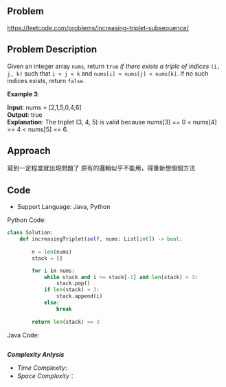 ## Problem

https://leetcode.com/problems/increasing-triplet-subsequence/

## Problem Description

Given an integer array `nums`, return `true` *if there exists a triple of indices* `(i, j, k)` such 
that `i < j < k` and `nums[i] < nums[j] < nums[k]`. If no such indices exists, return `false`.

**Example 3**:

**Input**: nums = [2,1,5,0,4,6]  <br>
**Output**: true  <br>
**Explanation**: The triplet (3, 4, 5) is valid because nums[3] == 0 < nums[4] == 4 < nums[5] == 6.


## Approach
寫到一定程度就出現問題了
原有的邏輯似乎不能用，得重新想個個方法

## Code

- Support Language: Java, Python

Python Code:

```py
class Solution:
    def increasingTriplet(self, nums: List[int]) -> bool:
        
        n = len(nums)
        stack = []

        for i in nums:
            while stack and i <= stack[-1] and len(stack) < 3:
                stack.pop()
            if len(stack) < 3:
                stack.append(i)
            else:
                break
        
        return len(stack) == 3
```

Java Code:

```

```

**_Complexity Anlysis_**

- _Time Complexity_: 
- _Space Complexity_：
